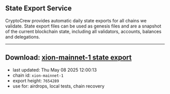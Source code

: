 ## State Export Service
CryptoCrew provides automatic daily state exports for all chains we validate. State export files can be used as genesis files and are a snapshot of the current blockchain state, including all validators, accounts, balances and delegations.

---
**Download: [xion-mainnet-1 state export](https://dl-eu2.ccvalidators.com/SERVICE/xion/xion-mainnet-1_export_7654289.json)**
---

- last updated: Thu May 08 2025 12:00:13
- chain id: `xion-mainnet-1`
- export height: `7654289`
- use for: airdrops, local tests, chain recovery
